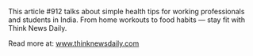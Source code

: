 This article #912 talks about simple health tips for working professionals and students in India. From home workouts to food habits — stay fit with Think News Daily.

Read more at: www.thinknewsdaily.com
